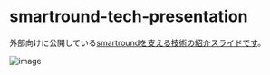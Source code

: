 # smartround-tech-presentation

外部向けに公開している[smartroundを支える技術の紹介スライドです](http://gitpitch.com/smartround/smartround-tech-presentation)。

![image](https://user-images.githubusercontent.com/5428401/66975603-fcb80a80-f0d9-11e9-9715-c715e435f683.png)
